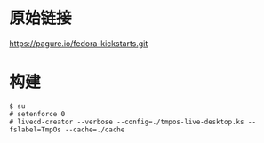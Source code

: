# 原始链接
https://pagure.io/fedora-kickstarts.git

# 构建
    $ su
    # setenforce 0
    # livecd-creator --verbose --config=./tmpos-live-desktop.ks --fslabel=TmpOs --cache=./cache


